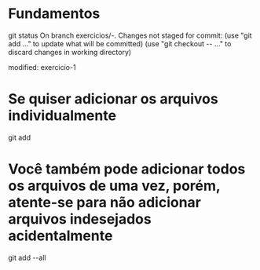 # Fundamentos
git status
On branch exercicios/<modulo>-<secao>.<dia>
Changes not staged for commit:
(use "git add <file>..." to update what will be committed)
(use "git checkout -- <file>..." to discard changes in working directory)

modified:   exercicio-1

# Se quiser adicionar os arquivos individualmente
git add <caminho-para-o-arquivo>

# Você também pode adicionar todos os arquivos de uma vez, porém, atente-se para não adicionar arquivos indesejados acidentalmente
git add --all

